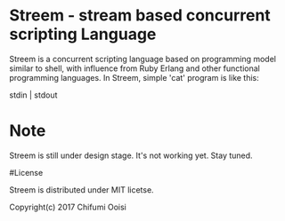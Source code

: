 # Streem - stream based concurrent scripting Language

Streem is a concurrent scripting language based on programming model
similar to shell, with influence from Ruby Erlang and other
functional programming languages.
In Streem, simple 'cat' program is like this:

  stdin  | stdout
  
# Note

Streem is still under design stage. It's not working yet.  Stay tuned.

#License

Streem is distributed under MIT licetse.

Copyright(c) 2017 Chifumi Ooisi
